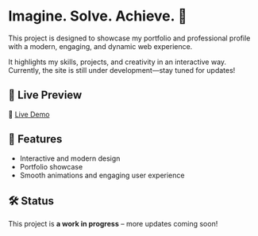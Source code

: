 # Imagine. Solve. Achieve. 🚀  

This project is designed to showcase my portfolio and professional profile with a modern, engaging, and dynamic web experience.  

It highlights my skills, projects, and creativity in an interactive way. Currently, the site is still under development—stay tuned for updates!  

## 🚀 Live Preview  
🔗 [Live Demo](https://dev-portfolio-iti-donat.netlify.app)

## 📌 Features  
- Interactive and modern design  
- Portfolio showcase  
- Smooth animations and engaging user experience  

## 🛠️ Status  
This project is **a work in progress** – more updates coming soon!  
